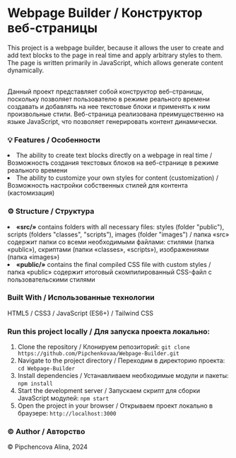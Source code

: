 <h1> Webpage Builder / Конструктор веб-страницы </h1>
This project is a webpage builder, because it allows the user to create and add text blocks to the page in real time and apply arbitrary styles to them. The page is written primarily in JavaScript, which allows generate content dynamically.

<br>Данный проект представляет собой конструктор веб-страницы, поскольку позволяет пользователю в режиме реального времени создавать и добавлять на нее текстовые блоки и применять к ним произвольные стили. Веб-страница реализована преимущественно на языке JavaScript, что позволяет генерировать контент динамически.

<h3> <b> 💡 Features / Особенности </b> </h3>
<li>The ability to create text blocks directly on a webpage in real time / Возможность создания текстовых блоков на веб-странице в режиме реального времени</li>
<li>The ability to customize your own styles for content (customization) / Возможность настройки собственных стилей для контента (кастомизация)</li>

<h3> <b> ⚙️ Structure / Структура </b> </h3>
<li><b>«src/»</b> contains folders with all necessary files: styles (folder "public"), scripts (folders "classes", "scripts"), images (folder "images") / папка «src» содержит папки со всеми необходимыми файлами: стилями (папка «public»), скриптами (папки «classes», «scripts»), изображениями (папка «images»)</li>
<li><b>«public/»</b> contains the final compiled CSS file with custom styles / папка «public» содержит итоговый скомпилированный CSS-файл с пользовательскими стилями</li>

<h3> <b> Built With / Использованные технологии </b> </h3>
HTML5 / CSS3 / JavaScript (ES6+) / Tailwind CSS

<h3> <b> Run this project locally / Для запуска проекта локально: </b> </h3>

1) Clone the repository / Клонируем репозиторий: `git clone https://github.com/Pipchenkovaa/Webpage-Builder.git`<br>
2) Navigate to the project directory / Переходим в директорию проекта: `cd Webpage-Builder`<br>
3) Install dependencies / Устанавливаем необходимые модули и пакеты: `npm install`<br>
4) Start the development server / Запускаем скрипт для сборки JavaScript модулей: `npm start`<br>
5) Open the project in your browser / Открываем проект локально в браузере: `http://localhost:3000`<br>

<h3> <b> ©️ Author / Авторство </b> </h3>
© Pipchencova Alina, 2024

